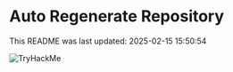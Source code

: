 # Auto Regenerate Repository

This README was last updated: 2025-02-15 15:50:54

 ![TryHackMe](https://tryhackme.com/badge/533634)